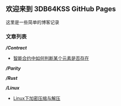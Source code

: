 ## 欢迎来到 3DB64KSS GitHub Pages
这里是一些简单的博客记录

### 文章列表
***/Contract***
- [智能合约中如何判断某个元素是否存在](https://github.com/a186r/3db64kss/blob/master/contract/array-contains-element.md)


***/Parity***

***/Rust***

***/Linux***
- [Linux下加密压缩与解压](https://github.com/a186r/3db64kss/blob/master/linux/linux-encryption-compression.md)
